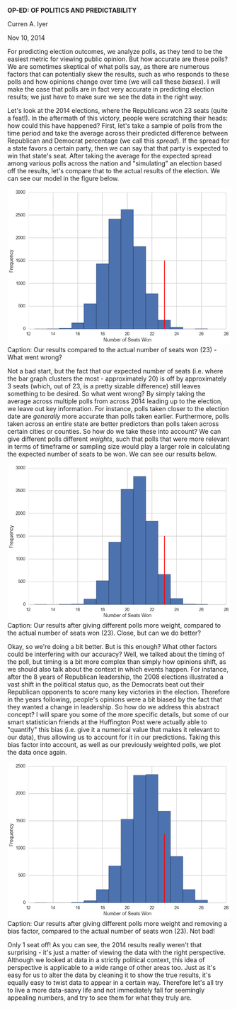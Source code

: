 **OP-ED: OF POLITICS AND PREDICTABILITY**

Curren A. Iyer

Nov 10, 2014

For predicting election outcomes, we analyze polls, as they tend to be the easiest metric for viewing public opinion.  But how accurate are these polls?  We are sometimes skeptical of what polls say, as there are numerous factors that can potentially skew the results, such as who responds to these polls and how opinions change over time (we will call these *biases*).  I will make the case that polls are in fact very accurate in predicting election results; we just have to make sure we see the data in the right way.

Let's look at the 2014 elections, where the Republicans won 23 seats (quite a feat!).  In the aftermath of this victory, people were scratching their heads: how could this have happened?  First, let's take a sample of polls from the time period and take the average across their predicted difference between Republican and Democrat percentage (we call this *spread*).  If the spread for a state favors a certain party, then we can say that that party is expected to win that state's seat.  After taking the average for the expected spread among various polls across the nation and "simulating" an election based off the results, let's compare that to the actual results of the election.  We can see our model in the figure below. 

![image](images/Senate_Seats.png?raw=true)
Caption: Our results compared to the actual number of seats won (23) - What went wrong?


Not a bad start, but the fact that our expected number of seats (i.e. where the bar graph clusters the most - approximately 20) is off by approximately 3 seats (which, out of 23, is a pretty sizable difference) still leaves something to be desired.  So what went wrong?  By simply taking the average across multiple polls from across 2014 leading up to the election, we leave out key information.  For instance, polls taken closer to the election date are *generally* more accurate than polls taken earlier.  Furthermore, polls taken across an entire state are better predictors than polls taken across certain cities or counties.  So how do we take these into account?  We can give different polls different *weights*, such that polls that were more relevant in terms of timeframe or sampling size would play a larger role in calculating the expected number of seats to be won.  We can see our results below.

![image](images/Senate_Seats_Weighted.png?raw=true)
Caption: Our results after giving different polls more weight, compared to the actual number of seats won (23).  Close, but can we do better?


Okay, so we're doing a bit better.  But is this enough?  What other factors could be interfering with our accuracy?  Well, we talked about the timing of the poll, but timing is a bit more complex than simply how opinions shift, as we should also talk about the context in which events happen.  For instance, after the 8 years of Republican leadership, the 2008 elections illustrated a vast shift in the political status quo, as the Democrats beat out their Republican opponents to score many key victories in the election.  Therefore in the years following, people's opinions were a bit biased by the fact that they wanted a change in leadership.  So how do we address this abstract concept?  I will spare you some of the more specific details, but some of our smart statistician friends at the Huffington Post were actually able to "quantify" this bias (i.e. give it a numerical value that makes it relevant to our data), thus allowing us to account for it in our predictions.  Taking this bias factor into account, as well as our previously weighted polls, we plot the data once again.

![image](images/Senate_Seats_Weighted_Unbiased.png?raw=true)
Caption: Our results after giving different polls more weight and removing a bias factor, compared to the actual number of seats won (23).  Not bad!


Only 1 seat off!  As you can see, the 2014 results really weren't that surprising - it's just a matter of viewing the data with the right perspective.  Although we looked at data in a strictly political context, this idea of perspective is applicable to a wide range of other areas too.  Just as it's easy for us to alter the data by cleaning it to show the true results, it's equally easy to twist data to appear in a certain way.  Therefore let's all try to live a more data-saavy life and not immediately fall for seemingly appealing numbers, and try to see them for what they truly are.